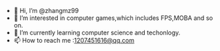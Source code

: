 - 👋 Hi, I’m @zhangmz99
- 👀 I’m interested in computer games,which includes FPS,MOBA and so on.
- 🌱 I’m currently learning computer science and techonlogy.
- 📫 How to reach me :1207451616@qq.com

<!---
zhangmz99/zhangmz99 is a ✨ special ✨ repository because its `README.md` (this file) appears on your GitHub profile.
You can click the Preview link to take a look at your changes.
--->
